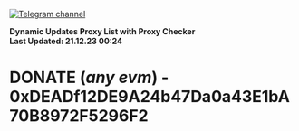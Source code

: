[![Telegram channel](https://img.shields.io/endpoint?url=https://runkit.io/damiankrawczyk/telegram-badge/branches/master?url=https://t.me/n4z4v0d)](https://t.me/n4z4v0d) 

**Dynamic Updates Proxy List with Proxy Checker**  
**Last Updated: 21.12.23 00:24**

# DONATE (_any evm_) - 0xDEADf12DE9A24b47Da0a43E1bA70B8972F5296F2
